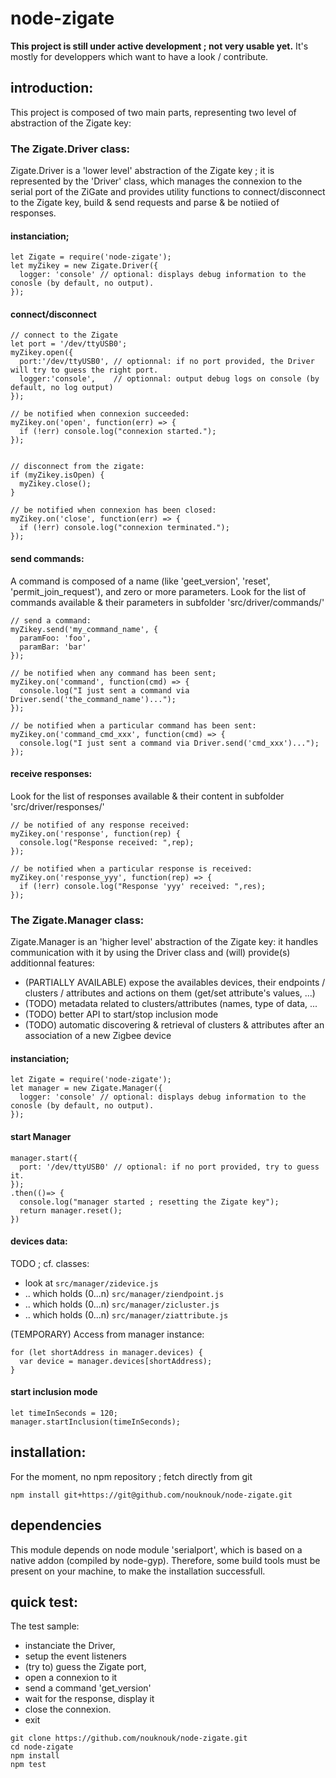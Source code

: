 # node-zigate

__This project is still under active development ; not very usable yet.__
It's mostly for developpers which want to have a look / contribute.

## introduction:

This project is composed of two main parts, representing two level of abstraction of the Zigate key:

### The Zigate.Driver class:

Zigate.Driver is a 'lower level' abstraction of the Zigate key ; it is represented by the 'Driver' class, which manages the connexion to the serial port of the ZiGate and provides utility functions to connect/disconnect to the Zigate key, build & send requests and parse & be notiied of responses.

#### instanciation;
```
let Zigate = require('node-zigate');
let myZikey = new Zigate.Driver({
  logger: 'console' // optional: displays debug information to the conosle (by default, no output).
});
```

#### connect/disconnect
```
// connect to the Zigate
let port = '/dev/ttyUSB0';
myZikey.open({
  port:'/dev/ttyUSB0', // optionnal: if no port provided, the Driver will try to guess the right port.
  logger:'console',    // optionnal: output debug logs on console (by default, no log output)
});

// be notified when connexion succeeded:
myZikey.on('open', function(err) => {
  if (!err) console.log("connexion started.");
});


// disconnect from the zigate:
if (myZikey.isOpen) {
  myZikey.close();
}

// be notified when connexion has been closed:
myZikey.on('close', function(err) => {
  if (!err) console.log("connexion terminated.");
});
```

#### send commands:
A command is composed of a name (like 'geet_version', 'reset', 'permit_join_request'), and zero or more parameters.
Look for the list of commands available & their parameters in subfolder 'src/driver/commands/'
```
// send a command:
myZikey.send('my_command_name', {
  paramFoo: 'foo',
  paramBar: 'bar'
});

// be notified when any command has been sent;
myZikey.on('command', function(cmd) => {
  console.log("I just sent a command via Driver.send('the_command_name')...");
});

// be notified when a particular command has been sent:
myZikey.on('command_cmd_xxx', function(cmd) => {
  console.log("I just sent a command via Driver.send('cmd_xxx')...");
});
```

#### receive responses:
Look for the list of responses available & their content in subfolder 'src/driver/responses/'
```
// be notified of any response received:
myZikey.on('response', function(rep) {
  console.log("Response received: ",rep);
});

// be notified when a particular response is received:
myZikey.on('response_yyy', function(rep) => {
  if (!err) console.log("Response 'yyy' received: ",res);
});

```

### The Zigate.Manager class:

Zigate.Manager is an 'higher level' abstraction of the Zigate key: it handles communication with it by using the Driver class and (will) provide(s) additionnal features:
* (PARTIALLY AVAILABLE) expose the availables devices, their endpoints / clusters / attributes and actions on them (get/set attribute's values, ...)
* (TODO) metadata related to clusters/attributes (names, type of data, ...
* (TODO) better API to start/stop inclusion mode
* (TODO) automatic discovering & retrieval of clusters & attributes after an association of a new Zigbee device

#### instanciation;
```
let Zigate = require('node-zigate');
let manager = new Zigate.Manager({
  logger: 'console' // optional: displays debug information to the conosle (by default, no output).
});
```

#### start Manager
```
manager.start({
  port: '/dev/ttyUSB0' // optional: if no port provided, try to guess it.
});
.then(()=> {
  console.log("manager started ; resetting the Zigate key");
  return manager.reset();
})
```

#### devices data:
TODO ; cf. classes:
- look at `src/manager/zidevice.js`
- .. which holds (0...n) `src/manager/ziendpoint.js`
- .. which holds (0...n) `src/manager/zicluster.js`
- .. which holds (0...n) `src/manager/ziattribute.js`

(TEMPORARY) Access from manager instance:
```
for (let shortAddress in manager.devices) {
  var device = manager.devices[shortAddress);
}

```


#### start inclusion mode
```
let timeInSeconds = 120;
manager.startInclusion(timeInSeconds);
```

## installation:

For the moment, no npm repository ; fetch directly from git

```npm install git+https://git@github.com/nouknouk/node-zigate.git```



## dependencies

This module depends on node module 'serialport', which is based on a native addon (compiled by node-gyp).
Therefore, some build tools must be present on your machine, to make the installation successfull.



## quick test:
The test sample:
- instanciate the Driver,
- setup the event listeners
- (try to) guess the Zigate port,
- open a connexion to it
- send a command 'get_version'
- wait for the response, display it
- close the connexion.
- exit
```
git clone https://github.com/nouknouk/node-zigate.git
cd node-zigate
npm install
npm test
```
